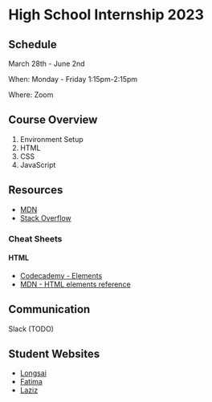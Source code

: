 # High School Internship 2023

## Schedule

March 28th - June 2nd

When: Monday - Friday 1:15pm-2:15pm

Where: Zoom

## Course Overview

1. Environment Setup
1. HTML
1. CSS
1. JavaScript

## Resources

- [MDN](https://developer.mozilla.org/en-US/)
- [Stack Overflow](https://stackoverflow.com/)

### Cheat Sheets

#### HTML

- [Codecademy - Elements](https://www.codecademy.com/resources/docs/html/elements)
- [MDN - HTML elements reference](https://developer.mozilla.org/en-US/docs/Web/HTML/Element)

## Communication

Slack (TODO)

## Student Websites
- [Longsai]()
- [Fatima]()
- [Laziz]()
